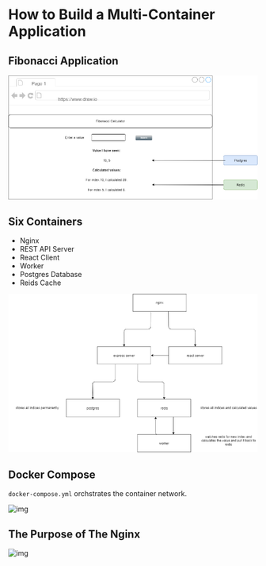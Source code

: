 # How to Build a Multi-Container Application

## Fibonacci Application

![img](images/docker-UI.png)

## Six Containers

- Nginx
- REST API Server
- React Client
- Worker
- Postgres Database
- Reids Cache

![img](images/docker-architecture.png)

## Docker Compose

```docker-compose.yml``` orchstrates the container network.

![img](images/docker-Compose.png)

## The Purpose of The Nginx 

![img](images/docker-routing.png)
